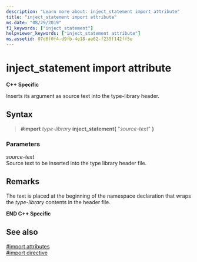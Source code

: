 ```yaml
---
description: "Learn more about: inject_statement import attribute"
title: "inject_statement import attribute"
ms.date: "08/29/2019"
f1_keywords: ["inject_statement"]
helpviewer_keywords: ["inject_statement attribute"]
ms.assetid: 07d6f0f4-d9fb-4e18-aa62-f235f142ff5e
---
```

# inject_statement import attribute

**C++ Specific**

Inserts its argument as source text into the type-library header.

## Syntax

> **#import** *type-library* **inject_statement(** "*source-text*" **)**

### Parameters

*source-text*\
Source text to be inserted into the type library header file.

## Remarks

The text is placed at the beginning of the namespace declaration that wraps the *type-library* contents in the header file.

**END C++ Specific**

## See also

[#import attributes](../preprocessor/hash-import-attributes-cpp.md)\
[#import directive](../preprocessor/hash-import-directive-cpp.md)
